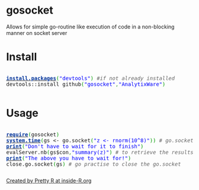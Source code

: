 gosocket
========
Allows for simple go-routine like execution of code in a non-blocking manner on socket server

# Install
<div style="overflow:auto;"><div class="geshifilter"><pre class="r geshifilter-R" style="font-family:monospace;"><a href="http://inside-r.org/r-doc/utils/install.packages"><span style="color: #003399; font-weight: bold;">install.packages</span></a><span style="color: #009900;">&#40;</span><span style="color: #0000ff;">&quot;devtools&quot;</span><span style="color: #009900;">&#41;</span> <span style="color: #666666; font-style: italic;">#if not already installed</span>
devtools<span style="">::</span>install_github<span style="color: #009900;">&#40;</span><span style="color: #0000ff;">&quot;gosocket&quot;</span><span style="color: #339933;">,</span><span style="color: #0000ff;">&quot;AnalytixWare&quot;</span><span style="color: #009900;">&#41;</span></pre></div></div><p>

# Usage
<div style="overflow:auto;"><div class="geshifilter"><pre class="r geshifilter-R" style="font-family:monospace;"><a href="http://inside-r.org/r-doc/base/require"><span style="color: #003399; font-weight: bold;">require</span></a><span style="color: #009900;">&#40;</span>gosocket<span style="color: #009900;">&#41;</span>
<a href="http://inside-r.org/r-doc/base/system.time"><span style="color: #003399; font-weight: bold;">system.time</span></a><span style="color: #009900;">&#40;</span>gs <span style="">&lt;-</span> go.socket<span style="color: #009900;">&#40;</span><span style="color: #0000ff;">&quot;z &lt;- rnorm(10^8)&quot;</span><span style="color: #009900;">&#41;</span><span style="color: #009900;">&#41;</span> <span style="color: #666666; font-style: italic;"># go.socket is non-blocking the rest of the code will execute almost immedidately</span>
<a href="http://inside-r.org/r-doc/base/print"><span style="color: #003399; font-weight: bold;">print</span></a><span style="color: #009900;">&#40;</span><span style="color: #0000ff;">&quot;Don't have to wait for it to finish&quot;</span><span style="color: #009900;">&#41;</span> 
evalServer.nb<span style="color: #009900;">&#40;</span>gs<span style="">$</span>con<span style="color: #339933;">,</span><span style="color: #0000ff;">&quot;summary(z)&quot;</span><span style="color: #009900;">&#41;</span> <span style="color: #666666; font-style: italic;"># to retrieve the results; this is blocking</span>
<a href="http://inside-r.org/r-doc/base/print"><span style="color: #003399; font-weight: bold;">print</span></a><span style="color: #009900;">&#40;</span><span style="color: #0000ff;">&quot;The above you have to wait for!&quot;</span><span style="color: #009900;">&#41;</span>
close.go.socket<span style="color: #009900;">&#40;</span>gs<span style="color: #009900;">&#41;</span> <span style="color: #666666; font-style: italic;"># go practise to close the go.socket</span></pre></div></div><p><a href="http://www.inside-r.org/pretty-r" title="Created by Pretty R at inside-R.org">Created by Pretty R at inside-R.org</a></p>